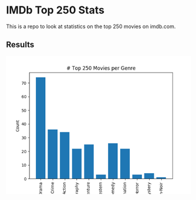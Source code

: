 # IMDb Top 250 Stats

This is a repo to look at statistics on the top 250 movies on imdb.com.

## Results

![](results/categorical_Genres.png)
